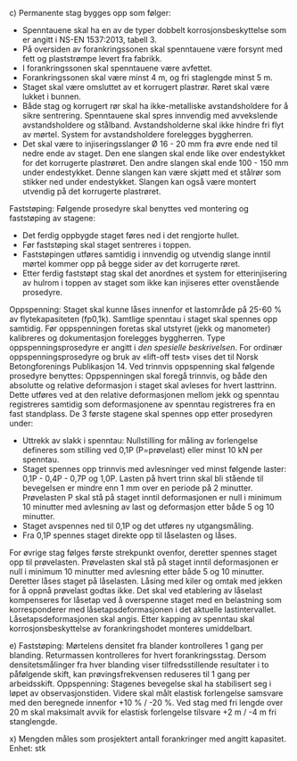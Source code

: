 c) Permanente stag bygges opp som følger:
-  Spenntauene skal ha en av de typer dobbelt korrosjonsbeskyttelse som er angitt i NS-EN 1537:2013, tabell 3.
-  På oversiden av forankringssonen skal spenntauene være forsynt med fett og plaststrømpe levert fra fabrikk.
-  I forankringssonen skal spenntauene være avfettet.
-  Forankringssonen skal være minst 4 m, og fri staglengde minst 5 m.
-  Staget skal være omsluttet av et korrugert plastrør. Røret skal være lukket i bunnen.
-  Både stag og korrugert rør skal ha ikke-metalliske avstandsholdere for å sikre sentrering. Spenntauene skal spres innvendig med avvekslende avstandsholdere og stålband. Avstandsholderne skal ikke hindre fri flyt av mørtel. System for avstandsholdere forelegges byggherren.
-   Det skal være to injiseringsslanger Ø 16 - 20 mm fra øvre ende ned til nedre ende av staget. Den ene slangen skal ende like over endestykket for det korrugerte plastrøret. Den andre slangen skal ende 100 - 150 mm under endestykket. Denne slangen kan være skjøtt med et stålrør som stikker ned under endestykket. Slangen kan også være montert utvendig på det korrugerte plastrøret.

Faststøping:
Følgende prosedyre skal benyttes ved montering og faststøping av stagene:
-  Det ferdig oppbygde staget føres ned i det rengjorte hullet.
-  Før faststøping skal staget sentreres i toppen.
-  Faststøpingen utføres samtidig i innvendig og utvendig slange inntil mørtel kommer opp på begge sider av det korrugerte røret.
-  Etter ferdig faststøpt stag skal det anordnes et system for etterinjisering av hulrom i toppen av staget som ikke kan injiseres etter ovenstående prosedyre.

Oppspenning:
Staget skal kunne låses innenfor et lastområde på 25-60 % av flytekapasiteten (fp0,1k).
Samtlige spenntau i staget skal spennes opp samtidig.
Før oppspenningen foretas skal utstyret (jekk og manometer) kalibreres og dokumentasjon forelegges byggherren.
Type oppspenningsprosedyre er angitt i *den spesielle beskrivelsen*. For ordinær oppspenningsprosedyre og bruk av «lift-off test» vises det til Norsk Betongforenings Publikasjon 14. Ved trinnvis oppspenning skal følgende prosedyre benyttes:
Oppspenningen skal foregå trinnvis, og både den absolutte og relative deformasjon i staget skal avleses for hvert lasttrinn. Dette utføres ved at den relative deformasjonen mellom jekk og spenntau registreres samtidig som deformasjonene av spenntau registreres fra en fast standplass.
De 3 første stagene skal spennes opp etter prosedyren under:
-  Uttrekk av slakk i spenntau: Nullstilling for måling av forlengelse defineres som stilling ved 0,1P (P=prøvelast) eller minst 10 kN per spenntau.
-  Staget spennes opp trinnvis med avlesninger ved minst følgende laster: 0,1P - 0,4P - 0,7P og 1,0P. Lasten på hvert trinn skal bli stående til bevegelsen er mindre enn 1 mm over en periode på 2 minutter. Prøvelasten P skal stå på staget inntil deformasjonen er null i minimum 10 minutter med avlesning av last og deformasjon etter både 5 og 10 minutter.
-  Staget avspennes ned til 0,1P og det utføres ny utgangsmåling.
-  Fra 0,1P spennes staget direkte opp til låselasten og låses.

For øvrige stag følges første strekpunkt ovenfor, deretter spennes staget opp til prøvelasten. Prøvelasten skal stå på staget inntil deformasjonen er null i minimum 10 minutter med avlesning etter både 5 og 10 minutter. Deretter låses staget på låselasten.
Låsing med kiler og omtak med jekken for å oppnå prøvelast godtas ikke.
Det skal ved etablering av låselast kompenseres for låsetap ved å overspenne staget med en belastning som korresponderer med låsetapsdeformasjonen i det aktuelle lastintervallet. Låsetapsdeformasjonen skal angis.
Etter kapping av spenntau skal korrosjonsbeskyttelse av forankringshodet monteres umiddelbart.

e) Faststøping:
Mørtelens densitet fra blander kontrolleres 1 gang per blanding. Returmassen kontrolleres for hvert forankringsstag. Dersom densitetsmålinger fra hver blanding viser tilfredsstillende resultater i to påfølgende skift, kan prøvingsfrekvensen reduseres til 1 gang per arbeidsskift.
Oppspenning:
Stagenes bevegelse skal ha stabilisert seg i løpet av observasjonstiden. Videre skal målt elastisk forlengelse samsvare med den beregnede innenfor +10 % / -20 %. Ved stag med fri lengde over 20 m skal maksimalt avvik for elastisk forlengelse tilsvare +2 m / -4 m fri stanglengde.

x) Mengden måles som prosjektert antall forankringer med angitt kapasitet. Enhet: stk

